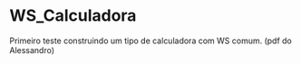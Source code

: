 WS_Calculadora
==============
Primeiro teste construindo um tipo de calculadora com WS comum. (pdf do Alessandro)